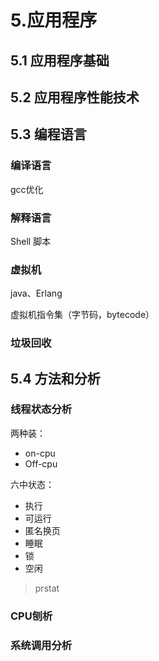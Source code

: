 # 5.应用程序

## 5.1 应用程序基础





## 5.2 应用程序性能技术





## 5.3 编程语言



### 编译语言

gcc优化



### 解释语言

Shell 脚本



### 虚拟机

java、Erlang

虚拟机指令集（字节码，bytecode）



### 垃圾回收



## 5.4 方法和分析





### 线程状态分析



两种装：

- on-cpu
- Off-cpu

六中状态：

- 执行
- 可运行
- 匿名换页
- 睡眠
- 锁
- 空闲

> prstat



### CPU刨析

### 系统调用分析